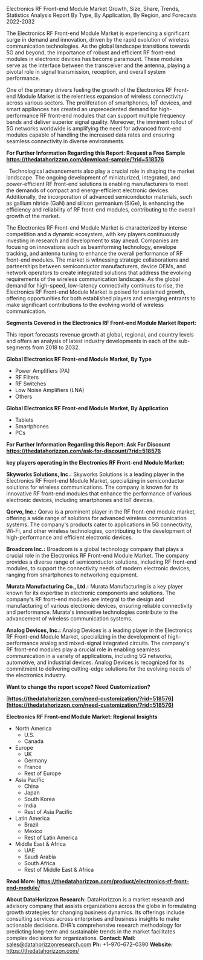 ﻿Electronics RF Front-end Module Market Growth, Size, Share, Trends, Statistics Analysis Report By Type, By Application, By Region, and Forecasts 2022-2032

The Electronics RF Front-end Module Market is experiencing a significant surge in demand and innovation, driven by the rapid evolution of wireless communication technologies. As the global landscape transitions towards 5G and beyond, the importance of robust and efficient RF front-end modules in electronic devices has become paramount. These modules serve as the interface between the transceiver and the antenna, playing a pivotal role in signal transmission, reception, and overall system performance.

One of the primary drivers fueling the growth of the Electronics RF Front-end Module Market is the relentless expansion of wireless connectivity across various sectors. The proliferation of smartphones, IoT devices, and smart appliances has created an unprecedented demand for high-performance RF front-end modules that can support multiple frequency bands and deliver superior signal quality. Moreover, the imminent rollout of 5G networks worldwide is amplifying the need for advanced front-end modules capable of handling the increased data rates and ensuring seamless connectivity in diverse environments.

**For Further Information Regarding this Report: Request a Free Sample <https://thedatahorizzon.com/download-sample/?rid=518576>** 

` `Technological advancements also play a crucial role in shaping the market landscape. The ongoing development of miniaturized, integrated, and power-efficient RF front-end solutions is enabling manufacturers to meet the demands of compact and energy-efficient electronic devices. Additionally, the incorporation of advanced semiconductor materials, such as gallium nitride (GaN) and silicon germanium (SiGe), is enhancing the efficiency and reliability of RF front-end modules, contributing to the overall growth of the market.

The Electronics RF Front-end Module Market is characterized by intense competition and a dynamic ecosystem, with key players continuously investing in research and development to stay ahead. Companies are focusing on innovations such as beamforming technology, envelope tracking, and antenna tuning to enhance the overall performance of RF front-end modules. The market is witnessing strategic collaborations and partnerships between semiconductor manufacturers, device OEMs, and network operators to create integrated solutions that address the evolving requirements of the wireless communication landscape. As the global demand for high-speed, low-latency connectivity continues to rise, the Electronics RF Front-end Module Market is poised for sustained growth, offering opportunities for both established players and emerging entrants to make significant contributions to the evolving world of wireless communication.

**Segments Covered in the Electronics RF Front-end Module Market Report:**

This report forecasts revenue growth at global, regional, and country levels and offers an analysis of latest industry developments in each of the sub-segments from 2018 to 2032.

**Global Electronics RF Front-end Module Market, By Type**

- Power Amplifiers (PA)
- RF Filters
- RF Switches
- Low Noise Amplifiers (LNA)
- Others

**Global Electronics RF Front-end Module Market, By Application**

- Tablets
- Smartphones
- PCs

**For Further Information Regarding this Report: Ask For Discount <https://thedatahorizzon.com/ask-for-discount/?rid=518576>** 

**key players operating in the Electronics RF Front-end Module Market:**

**Skyworks Solutions, Inc.:** Skyworks Solutions is a leading player in the Electronics RF Front-end Module Market, specializing in semiconductor solutions for wireless communications. The company is known for its innovative RF front-end modules that enhance the performance of various electronic devices, including smartphones and IoT devices.

**Qorvo, Inc.:** Qorvo is a prominent player in the RF front-end module market, offering a wide range of solutions for advanced wireless communication systems. The company's products cater to applications in 5G connectivity, Wi-Fi, and other wireless technologies, contributing to the development of high-performance and efficient electronic devices.

**Broadcom Inc.:** Broadcom is a global technology company that plays a crucial role in the Electronics RF Front-end Module Market. The company provides a diverse range of semiconductor solutions, including RF front-end modules, to support the connectivity needs of modern electronic devices, ranging from smartphones to networking equipment.

**Murata Manufacturing Co., Ltd.:** Murata Manufacturing is a key player known for its expertise in electronic components and solutions. The company's RF front-end modules are integral to the design and manufacturing of various electronic devices, ensuring reliable connectivity and performance. Murata's innovative technologies contribute to the advancement of wireless communication systems.

**Analog Devices, Inc.:** Analog Devices is a leading player in the Electronics RF Front-end Module Market, specializing in the development of high-performance analog and mixed-signal integrated circuits. The company's RF front-end modules play a crucial role in enabling seamless communication in a variety of applications, including 5G networks, automotive, and industrial devices. Analog Devices is recognized for its commitment to delivering cutting-edge solutions for the evolving needs of the electronics industry.

**Want to change the report scope? Need Customization?**

[**https://thedatahorizzon.com/need-customization/?rid=518576](https://thedatahorizzon.com/need-customization/?rid=518576)** 

**Electronics RF Front-end Module Market: Regional Insights**

- North America
  - U.S.
  - Canada
- Europe
  - UK
  - Germany
  - France
  - Rest of Europe
- Asia Pacific
  - China
  - Japan
  - South Korea
  - India
  - Rest of Asia Pacific
- Latin America
  - Brazil
  - Mexico
  - Rest of Latin America
- Middle East & Africa
  - UAE
  - Saudi Arabia
  - South Africa
  - Rest of Middle East & Africa

**Read More: <https://thedatahorizzon.com/product/electronics-rf-front-end-module/>** 

**About DataHorizzon Research:**DataHorizzon is a market research and advisory company that assists organizations across the globe in formulating growth strategies for changing business dynamics. Its offerings include consulting services across enterprises and business insights to make actionable decisions. DHR’s comprehensive research methodology for predicting long-term and sustainable trends in the market facilitates complex decisions for organizations.**Contact:Mail:** <sales@datahorizzonresearch.com> **Ph:** +1–970–672–0390**Website:** <https://thedatahorizzon.com/> 
